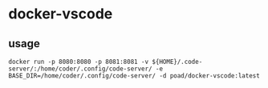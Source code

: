# docker-vscode

## usage

```
docker run -p 8080:8080 -p 8081:8081 -v ${HOME}/.code-server/:/home/coder/.config/code-server/ -e BASE_DIR=/home/coder/.config/code-server/ -d poad/docker-vscode:latest
```
